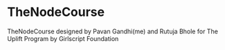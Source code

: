 # TheNodeCourse
TheNodeCourse designed by Pavan Gandhi(me) and Rutuja Bhole for The Uplift Program by Girlscript Foundation
